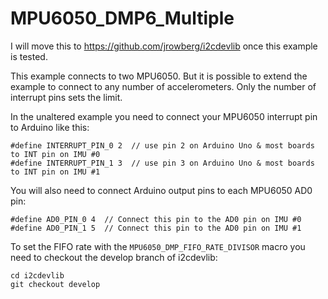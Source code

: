# MPU6050_DMP6_Multiple
I will move this to https://github.com/jrowberg/i2cdevlib once this example is tested.

This example connects to two MPU6050. But it is possible to extend the example to connect to any number of accelerometers. Only the number of interrupt pins sets the limit.

In the unaltered example you need to connect your MPU6050 interrupt pin to Arduino like this:
```
#define INTERRUPT_PIN_0 2  // use pin 2 on Arduino Uno & most boards to INT pin on IMU #0
#define INTERRUPT_PIN_1 3  // use pin 3 on Arduino Uno & most boards to INT pin on IMU #1
```

You will also need to connect Arduino output pins to each MPU6050 AD0 pin:
```
#define AD0_PIN_0 4  // Connect this pin to the AD0 pin on IMU #0
#define AD0_PIN_1 5  // Connect this pin to the AD0 pin on IMU #1
```

To set the FIFO rate with the `MPU6050_DMP_FIFO_RATE_DIVISOR` macro you need to checkout the develop branch of i2cdevlib:
```
cd i2cdevlib
git checkout develop
```
